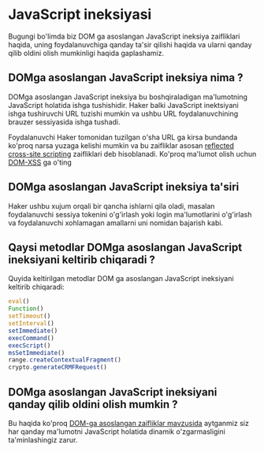 # JavaScript ineksiyasi

Bugungi bo'limda biz DOM ga asoslangan JavaScript ineksiya zaifliklari haqida, uning foydalanuvchiga qanday ta'sir qilishi haqida va ularni qanday qilib oldini olish mumkinligi haqida gaplashamiz.

## DOMga asoslangan JavaScript ineksiya nima ? <a href="#dom-ga-asoslangan-javascript-inektsiya-nima" id="dom-ga-asoslangan-javascript-inektsiya-nima"></a>

DOMga asoslangan JavaScript ineksiya bu boshqiraladigan ma'lumotning JavaScript holatida ishga tushishidir. Haker balki JavaScript inektsiyani ishga tushiruvchi URL tuzishi mumkin va ushbu URL foydalanuvchining brauzer sessiyasida ishga tushadi.

Foydalanuvchi Haker tomonidan tuzilgan o'sha URL ga kirsa bundanda ko'proq narsa yuzaga kelishi mumkin va bu zaifliklar asosan [reflected cross-site scripting](../../xss/reflected-xss) zaifliklari deb hisoblanadi. Ko'proq ma'lumot olish uchun [DOM-XSS](../../xss/domga-asoslanga-xss) ga o'ting

## DOMga asoslangan JavaScript ineksiya ta'siri <a href="#dom-ga-asoslangan-javascript-inektsiya-tasiri" id="dom-ga-asoslangan-javascript-inektsiya-tasiri"></a>

Haker ushbu xujum orqali bir qancha ishlarni qila oladi, masalan foydalanuvchi sessiya tokenini o'g'irlash yoki login ma'lumotlarini o'g'irlash va foydalanuvchi xohlamagan amallarni uni nomidan bajarish kabi.

## Qaysi metodlar DOMga asoslangan JavaScript ineksiyani keltirib chiqaradi ? <a href="#qaysi-sink-lar-dom-ga-asoslangan-javascript-inektsiyani-keltirib-chiqaradi" id="qaysi-sink-lar-dom-ga-asoslangan-javascript-inektsiyani-keltirib-chiqaradi"></a>

Quyida keltirilgan metodlar DOM ga asoslangan JavaScript ineksiyani keltirib chiqaradi:

```javascript
eval()
Function()
setTimeout()
setInterval()
setImmediate()
execCommand()
execScript()
msSetImmediate()
range.createContextualFragment()
crypto.generateCRMFRequest()
```

## DOMga asoslangan JavaScript ineksiyani qanday qilib oldini olish mumkin ? <a href="#qanday-qilib-dom-ga-asoslangan-javascript-inektsiyani-oldini-olish-mumkin" id="qanday-qilib-dom-ga-asoslangan-javascript-inektsiyani-oldini-olish-mumkin"></a>

Bu haqida ko'proq [DOM-ga asoslangan zaifliklar mavzusida](../../dom-based/dom-ga-asoslangan-zaifliklar/) aytganmiz siz har qanday ma'lumotni JavaScript holatida dinamik o'zgarmasligini ta'minlashingiz zarur.
